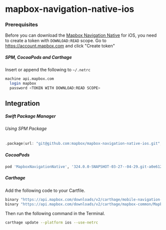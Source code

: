 # mapbox-navigation-native-ios

### Prerequisites

Before you can download the [Mapbox Navigation Native](https://github.com/mapbox/mapbox-navigation-native) for iOS, you need to create a token with `DOWNLOAD:READ` scope.
Go to https://account.mapbox.com and click "Create token"

##### SPM, CocoaPods and Carthage
Insert or append the following to `~/.netrc`

```bash
machine api.mapbox.com
  login mapbox
  password <TOKEN WITH DOWNLOAD:READ SCOPE>
```

## Integration

##### Swift Package Manager

###### Using SPM Package

```swift
.package(url: "git@github.com:mapbox/mapbox-navigation-native-ios.git", from: "324.0.0-SNAPSHOT-03-27--04-29.git-a0e6128-SNAPSHOT.0327T0936Z.f1e2a10"),
```

##### CocoaPods

```ruby
pod 'MapboxNavigationNative', '324.0.0-SNAPSHOT-03-27--04-29.git-a0e6128-SNAPSHOT.0327T0936Z.f1e2a10'
```

##### Carthage

Add the following code to your Cartfile.

```bash
binary "https://api.mapbox.com/downloads/v2/carthage/mobile-navigation-native/MapboxNavigationNative.json" == 324.0.0-SNAPSHOT-03-27--04-29.git-a0e6128-SNAPSHOT.0327T0936Z.f1e2a10
binary "https://api.mapbox.com/downloads/v2/carthage/mapbox-common/MapboxCommon-ios.json" == 24.11.0-SNAPSHOT-03-27--04-29.git-a0e6128
```

Then run the following command in the Terminal.
```bash
carthage update --platform ios --use-netrc
```
